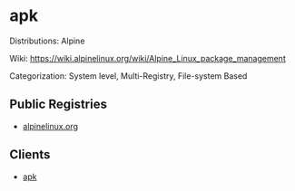 # apk

Distributions: Alpine

Wiki: https://wiki.alpinelinux.org/wiki/Alpine_Linux_package_management

Categorization: System level, Multi-Registry, File-system Based

## Public Registries

- [alpinelinux.org](https://alpinelinux.org/)

## Clients

- [apk](https://git.alpinelinux.org/apk-tools/)
